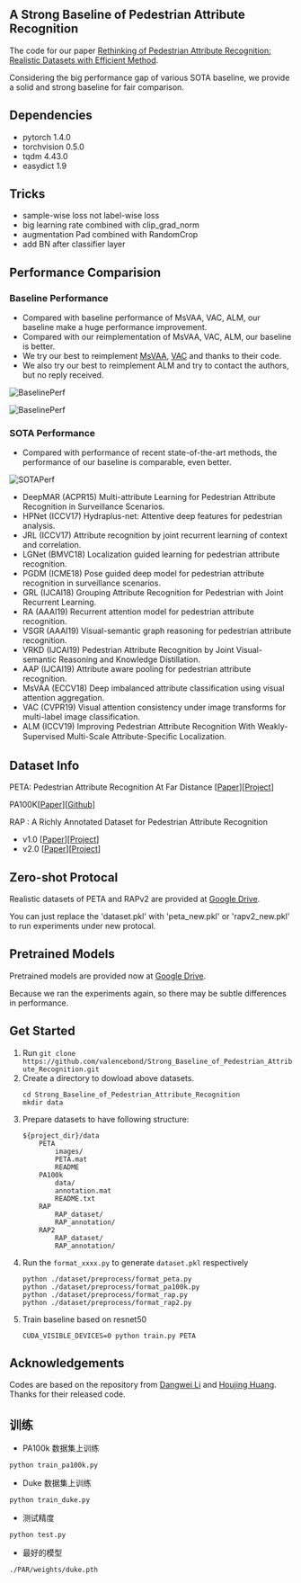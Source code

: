 ## A Strong Baseline of Pedestrian Attribute Recognition

The code for our paper [Rethinking of Pedestrian Attribute Recognition: Realistic Datasets with Efficient Method](https://arxiv.org/abs/2005.11909).


Considering the big performance gap of various SOTA baseline, we provide a solid and strong baseline for fair comparison.



## Dependencies

- pytorch 1.4.0
- torchvision 0.5.0
- tqdm 4.43.0
- easydict 1.9


## Tricks
- sample-wise loss not label-wise loss
- big learning rate combined with clip_grad_norm
- augmentation Pad combined with RandomCrop
- add BN after classifier layer


## Performance Comparision

### Baseline Performance

- Compared with baseline performance of MsVAA, VAC, ALM, our baseline make a huge performance improvement.
- Compared with our reimplementation of MsVAA, VAC, ALM, our baseline is better.
- We try our best to reimplement [MsVAA](https://github.com/cvcode18/imbalanced_learning), [VAC](https://github.com/hguosc/visual_attention_consistency) and thanks to their code.
- We also try our best to reimplement ALM and try to contact the authors, but no reply received.

![BaselinePerf](https://github.com/valencebond/Strong_Baseline_of_Pedestrian_Attribute_Recognition/blob/master/imgs/baseline.png)


![BaselinePerf](https://github.com/valencebond/Strong_Baseline_of_Pedestrian_Attribute_Recognition/blob/master/imgs/baseline_rap2.png)


### SOTA Performance

- Compared with performance of recent state-of-the-art methods, the performance of our baseline is comparable, even better.

![SOTAPerf](https://github.com/valencebond/Strong_Baseline_of_Pedestrian_Attribute_Recognition/blob/master/imgs/SOTA.png)


- DeepMAR (ACPR15) Multi-attribute Learning for Pedestrian Attribute Recognition in Surveillance Scenarios.
- HPNet (ICCV17) Hydraplus-net: Attentive deep features for pedestrian analysis.
- JRL (ICCV17) Attribute recognition by joint recurrent learning of context and correlation.
- LGNet (BMVC18) Localization guided learning for pedestrian attribute recognition.
- PGDM (ICME18) Pose guided deep model for pedestrian attribute recognition in surveillance scenarios.
- GRL (IJCAI18) Grouping Attribute Recognition for Pedestrian with Joint Recurrent Learning.
- RA (AAAI19) Recurrent attention model for pedestrian attribute recognition.
- VSGR (AAAI19) Visual-semantic graph reasoning for pedestrian attribute recognition.
- VRKD (IJCAI19) Pedestrian Attribute Recognition by Joint Visual-semantic Reasoning and Knowledge Distillation.
- AAP (IJCAI19) Attribute aware pooling for pedestrian attribute recognition.
- MsVAA (ECCV18) Deep imbalanced attribute classification using visual attention aggregation.
- VAC (CVPR19) Visual attention consistency under image transforms for multi-label image classification.
- ALM (ICCV19) Improving Pedestrian Attribute Recognition With Weakly-Supervised Multi-Scale Attribute-Speciﬁc Localization.


## Dataset Info
PETA: Pedestrian Attribute Recognition At Far Distance [[Paper](http://mmlab.ie.cuhk.edu.hk/projects/PETA_files/Pedestrian%20Attribute%20Recognition%20At%20Far%20Distance.pdf)][[Project](http://mmlab.ie.cuhk.edu.hk/projects/PETA.html)]

PA100K[[Paper](http://openaccess.thecvf.com/content_ICCV_2017/papers/Liu_HydraPlus-Net_Attentive_Deep_ICCV_2017_paper.pdf)][[Github](https://github.com/xh-liu/HydraPlus-Net)]

RAP : A Richly Annotated Dataset for Pedestrian Attribute Recognition 
- v1.0 [[Paper](https://arxiv.org/pdf/1603.07054v3.pdf)][[Project](http://www.rapdataset.com/)]
- v2.0 [[Paper](https://ieeexplore.ieee.org/abstract/document/8510891)][[Project](http://www.rapdataset.com/)]

## Zero-shot Protocal

Realistic datasets of PETA and RAPv2 are provided at [Google Drive](https://drive.google.com/drive/folders/1vPtWyJ1Qjf0T6t3zPLi4EzXCMZ46Clqg?usp=sharing).

You can just replace the 'dataset.pkl' with 'peta_new.pkl' or 'rapv2_new.pkl' to run experiments under new protocal.

## Pretrained Models

Pretrained models are provided now at [Google Drive](https://drive.google.com/drive/folders/1t2SG7-jAalF8gx3uvApA6hUzVh_lR-y0?usp=sharing).

Because we ran the experiments again, so there may be subtle differences in performance.

## Get Started
1. Run `git clone https://github.com/valencebond/Strong_Baseline_of_Pedestrian_Attribute_Recognition.git`
2. Create a directory to dowload above datasets. 
    ```
    cd Strong_Baseline_of_Pedestrian_Attribute_Recognition
    mkdir data

    ```
3. Prepare datasets to have following structure:
    ```
    ${project_dir}/data
        PETA
            images/
            PETA.mat
            README
        PA100k
            data/
            annotation.mat
            README.txt
        RAP
            RAP_dataset/
            RAP_annotation/
        RAP2
            RAP_dataset/
            RAP_annotation/
    ```
4. Run the `format_xxxx.py` to generate `dataset.pkl` respectively
    ```
    python ./dataset/preprocess/format_peta.py
    python ./dataset/preprocess/format_pa100k.py
    python ./dataset/preprocess/format_rap.py
    python ./dataset/preprocess/format_rap2.py
    ``` 
5. Train baseline based on resnet50
    ```
    CUDA_VISIBLE_DEVICES=0 python train.py PETA
    ``` 
 
## Acknowledgements

Codes are based on the repository from [Dangwei Li](https://github.com/dangweili/pedestrian-attribute-recognition-pytorch) 
and [Houjing Huang](https://github.com/dangweili/pedestrian-attribute-recognition-pytorch). Thanks for their released code.


## 训练
- PA100k 数据集上训练
```
python train_pa100k.py
```
- Duke 数据集上训练
```
python train_duke.py
```
- 测试精度
```
python test.py
```
- 最好的模型
```
./PAR/weights/duke.pth
```

